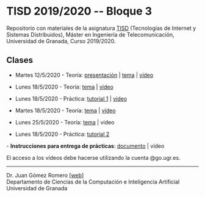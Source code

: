 # TISD 2019/2020 -- Bloque 3
Repositorio con materiales de la asignatura [TISD](https://masteres.ugr.es/telecomunicacion/pages/info_academica/guias_docentes_2019_2020/tecnologiasdeinternetysistemasdistribuidos) (Tecnologías de Internet y Sistemas Distribuidos), Máster en Ingeniería de Telecomunicación, Universidad de Granada, Curso 2019/2020.

## Clases

- Martes 12/5/2020 - Teoría: [presentación](https://github.com/jgromero/tisd2020/blob/master/teor%C3%ADa/Presentaci%C3%B3n.pdf) | [tema](https://github.com/jgromero/tisd2020/blob/master/teor%C3%ADa/Sistemas%20de%20acceso%20a%20la%20informaci%C3%B3n%20en%20Internet%20I.pdf) | [vídeo](https://drive.google.com/file/d/1eSG-jrni9kSpgNMVlGz6PzQC3Z8rqbAD/view?usp=sharing) 

- Lunes 18/5/2020 - Teoría: [tema](https://github.com/jgromero/tisd2020/blob/master/teor%C3%ADa/Sistemas%20de%20acceso%20a%20la%20informaci%C3%B3n%20en%20Internet%20I.pdf) | [vídeo](https://drive.google.com/file/d/1PLQOfUwiDIr3i7bguvL5fbn1uYJMZPPk/view?usp=sharing)

- Lunes 18/5/2020 - Práctica: [tutorial 1](https://github.com/jgromero/tisd2020/blob/master/pr%C3%A1cticas/Tutorial%20Postman%201.pdf) | [vídeo](https://drive.google.com/open?id=1-wV-UE1IAnxcEiYfYi0FLiUOIvinVEVm) 

- Martes 18/5/2020 - Teoría:  [tema](https://github.com/jgromero/tisd2020/blob/master/teor%C3%ADa/Sistemas%20de%20acceso%20a%20la%20informaci%C3%B3n%20en%20Internet%20I.pdf) | [vídeo](https://drive.google.com/file/d/1k0QdX42-fI4N9AQWAIrSjHTGsyqXIZCg/view?usp=sharing)

- Lunes 25/5/2020 - Teoría: [tema](https://github.com/jgromero/tisd2020/blob/master/teor%C3%ADa/Sistemas%20de%20acceso%20a%20la%20informaci%C3%B3n%20en%20Internet%20I.pdf) | vídeo

- Lunes 18/5/2020 - Práctica: [tutorial 2](https://github.com/jgromero/tisd2020/blob/master/pr%C3%A1cticas/Tutorial%20Postman%202.pdf) 

- **Instrucciones para entrega de prácticas**: [documento](https://github.com/jgromero/tisd2020/blob/master/pr%C3%A1cticas/Guion%20de%20pr%C3%A1cticas.pdf) | vídeo

El acceso a los vídeos debe hacerse utilizando la cuenta @go.ugr.es.

<hr/>

Dr. Juan Gómez Romero [[web]](http://decsai.ugr.es/~jgomez) </br>
Departamento de Ciencias de la Computación e Inteligencia Artificial </br>
Universidad de Granada </br>